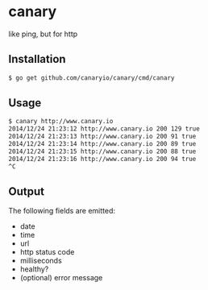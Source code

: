 canary
======

like ping, but for http

## Installation

```sh
$ go get github.com/canaryio/canary/cmd/canary
```

## Usage

```sh
$ canary http://www.canary.io
2014/12/24 21:23:12 http://www.canary.io 200 129 true
2014/12/24 21:23:13 http://www.canary.io 200 91 true
2014/12/24 21:23:14 http://www.canary.io 200 89 true
2014/12/24 21:23:15 http://www.canary.io 200 88 true
2014/12/24 21:23:16 http://www.canary.io 200 94 true
^C
```

## Output

The following fields are emitted:

* date
* time
* url
* http status code
* milliseconds
* healthy?
* (optional) error message
